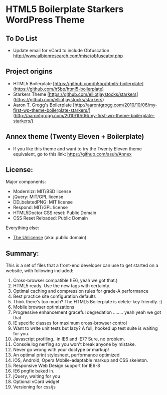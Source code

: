 #  HTML5 Boilerplate Starkers WordPress Theme

## To Do List
* Update email for vCard to include Obfuscation http://www.albionresearch.com/misc/obfuscator.php

##  Project origins
* HTML5 Boilerplate [https://github.com/h5bp/html5-boilerplate](https://github.com/h5bp/html5-boilerplate)
* Starkers Theme [https://github.com/elliotjaystocks/starkers] (https://github.com/elliotjaystocks/starkers)
* Aaron T. Grogg's Boilerplate [http://aarontgrogg.com/2010/10/06/my-first-wp-theme-boilerplate-starkers/] (http://aarontgrogg.com/2010/10/06/my-first-wp-theme-boilerplate-starkers/)

## Annex theme (Twenty Eleven + Boilerplate)
* If you like this theme and want to try the Twenty Eleven theme equivalent, go to this link: https://github.com/asuh/Annex

## License:

Major components:

* Modernizr: MIT/BSD license
* jQuery: MIT/GPL license
* DD_belatedPNG: MIT license
* Respond: MIT/GPL license
* HTML5Doctor CSS reset: Public Domain
* CSS Reset Reloaded: Public Domain

Everything else:

* [The Unlicense](http://unlicense.org) (aka: public domain) 


## Summary:

This is a set of files that a front-end developer can use to get started on a website, with following included:

1. Cross-browser compatible (IE6, yeah we got that.)
2. HTML5 ready. Use the new tags with certainty.
3. Optimal caching and compression rules for grade-A performance
4. Best practice site configuration defaults
5. Think there's too much? The HTML5 Boilerplate is delete-key friendly. :)
6. Mobile browser optimizations
7. Progressive enhancement graceful degredation ........ yeah yeah we got that
8. IE specific classes for maximum cross-browser control
9. Want to write unit tests but lazy? A full, hooked up test suite is waiting for you.
10. Javascript profiling.. in IE6 and IE7? Sure, no problem.
11. Console.log nerfing so you won't break anyone by mistake.
12. Never go wrong with your doctype or markup!
13. An optimal print stylesheet, performance optimized
14. iOS, Android, Opera Mobile-adaptable markup and CSS skeleton.
15. Responsive Web Design support for IE6-8
16. IE6 pngfix baked in.
17. jQuery, waiting for you
18. Optional vCard widget
19. Versioning for css/js
